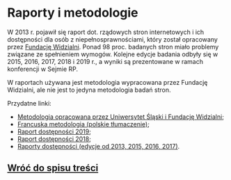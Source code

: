 # Raporty i metodologie

W 2013 r. pojawił się raport dot. rządowych stron internetowych i ich dostępności dla osób z niepełnosprawnościami, który został opracowany przez [Fundację Widzialni](http://widzialni.org). Ponad 98 proc. badanych stron miało problemy związane ze spełnieniem wymogów. Kolejne edycje badania odbyły się w 2015, 2016, 2017, 2018 i 2019 r., a wyniki są prezentowane w ramach konferencji w Sejmie RP.

W raportach używana jest metodologia wypracowana przez Fundację Widzialni, ale nie jest to jedyna metodologia badań stron.

Przydatne linki:

- [Metodologia opracowana przez Uniwersytet Śląski i Fundację Widzialni](http://widzialni.org/index.php?p=new&idg=mg,5&id=184);
- [Francuska metodologia (polskie tłumaczenie)](https://www.gov.pl/web/dostepnosc-cyfrowa/francuska-metodyka-badania-dostepnosci-rgaa);
- [Raport dostępności 2019](http://widzialni.org/konferencja-wlaczenie-cyfrowe-access-tech-2019,new,mg,6,361);
- [Raport dostępności 2018](http://widzialni.org/index.php?p=new&idg=mg,6&id=343);
- [Raporty dostępności (edycje od 2013, 2015, 2016, 2017)](http://widzialni.org/publikacje,m,mg,11,5).

## [Wróć do spisu treści](../README.md)
